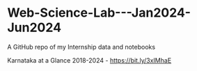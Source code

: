 # Web-Science-Lab---Jan2024-Jun2024
A GitHub repo of my Internship data and notebooks

Karnataka at a Glance 2018-2024 - https://bit.ly/3xIMhaE

